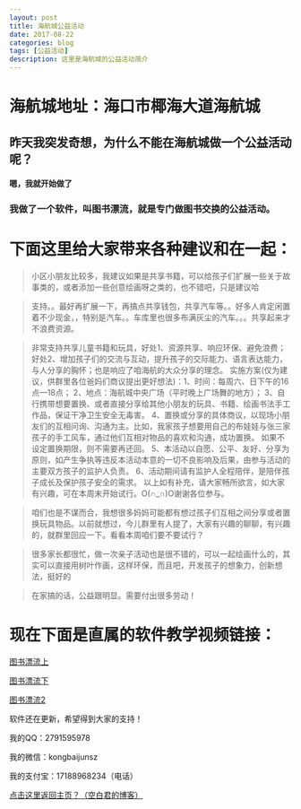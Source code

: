 ```yaml
---
layout: post
title: 海航城公益活动
date: 2017-08-22
categories: blog
tags: [公益活动]
description: 这里是海航城的公益活动简介
---
```


# 海航城地址：海口市椰海大道海航城

## 昨天我突发奇想，为什么不能在海航城做一个公益活动呢？

#### 嗯，我就开始做了

### 我做了一个软件，叫图书漂流，就是专门做图书交换的公益活动。

# 下面这里给大家带来各种建议和在一起：
>小区小朋友比较多，我建议如果是共享书籍，可以给孩子们扩展一些关于故事类的，或者添加一些创意绘画呀之类的，也不错吧，只是建议哈

>支持。。最好再扩展一下，再搞点共享钱包，共享汽车等。。好多人肯定闲置着不少现金，，特别是汽车。。车库里也很多布满灰尘的汽车。。。共享起来才不浪费资源。

>非常支持共享儿童书籍和玩具，好处1、资源共享、响应环保、避免浪费；好处2、增加孩子们的交流与互动，提升孩子的交际能力、语言表达能力，与人分享的胸怀；也是响应了咱海航的大众分享的理念。         实施方案(仅为建议，供群里各位爸妈们商议提出更好想法)：1、时间：每周六、日下午的16点—18点； 2、地点：海航城中央广场（平时晚上广场舞的地方）； 3、自行携带想要置换、或者直接分享给其他小朋友的玩具、书籍、绘画书法手工作品，保证干净卫生安全无毒害。 4、置换或分享的具体商议，以现场小朋友们的互相问询、沟通为主。比如，我家孩子想要用自己的布娃娃与张三家孩子的手工风车，通过他们互相对物品的喜欢和沟通，成功置换。 如果不设定置换期限，则不需要再还回。 5、本活动以自愿、公平、友好、分享为原则，如产生争执等违反本活动本意的一切不良影响及后果，由参与活动的主要双方孩子的监护人负责。 6、活动期间请有监护人全程陪伴，是陪伴孩子成长及保护孩子安全的需求。   以上如有补充，请大家畅所欲言，如大家有兴趣，可在本周末开始试行。O(∩_∩)O谢谢各位参与。

>咱们也是不谋而合，我想很多妈妈可能都有想过孩子们互相之间分享或者置换玩具物品。以前就想过，今儿群里有人提了，大家有兴趣的聊聊，有兴趣的，就群里回应一下。看看本周咱们要不要试行？

>很多家长都很忙，做一次亲子活动也是很不错的，可以一起绘画什么的，其实可以直接用树叶作画，这样环保，而且吧，开发孩子的想象力，创新想法，挺好的

>在家搞的话，公益跟明显。需要付出很多劳动！

# 现在下面是直属的软件教学视频链接：

[图书漂流上](http://www.iqiyi.com/w_19rvjq5gzh.html)

[图书漂流下](http://www.iqiyi.com/w_19rvjpq7c5.html)

[图书漂流2](http://www.iqiyi.com/w_19rvjz144d.html)

软件还在更新，希望得到大家的支持！

我的QQ：2791595978

我的微信：kongbaijunsz

我的支付宝：17188968234（电话）

[点击这里返回主页？（空白君的博客）](https://a2791595978.github.io/)
